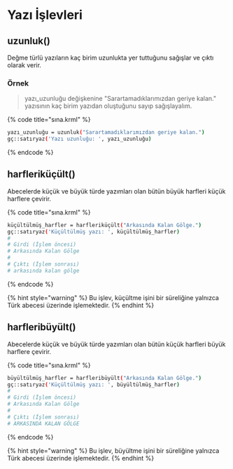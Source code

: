 # Yazı İşlevleri

## uzunluk\(\)

Değme türlü yazıların kaç birim uzunlukta yer tuttuğunu sağışlar ve çıktı olarak verir.

### Örnek

> yazı\_uzunluğu değişkenine "Sarartamadıklarımızdan geriye kalan." yazısının kaç birim yazıdan oluştuğunu sayıp sağışlayalım.

{% code title="sına.krml" %}
```bash
yazı_uzunluğu = uzunluk("Sarartamadıklarımızdan geriye kalan.")
gç::satıryaz('Yazı uzunluğu: ', yazı_uzunluğu)
```
{% endcode %}

## harfleriküçült\(\)

Abecelerde küçük ve büyük türde yazımları olan bütün büyük harfleri küçük harflere çevirir.

{% code title="sına.krml" %}
```bash
küçültülmüş_harfler = harfleriküçült("Arkasında Kalan Gölge.")
gç::satıryaz('Küçültülmüş yazı: ', küçültülmüş_harfler)
# 
# Girdi (İşlem öncesi)
# Arkasında Kalan Gölge
# 
# Çıktı (İşlem sonrası)
# arkasında kalan gölge
```
{% endcode %}

{% hint style="warning" %}
Bu işlev, küçültme işini bir süreliğine yalnızca Türk abecesi üzerinde işlemektedir.
{% endhint %}

## harfleribüyült\(\)

Abecelerde küçük ve büyük türde yazımları olan bütün küçük harfleri büyük harflere çevirir.

{% code title="sına.krml" %}
```bash
büyültülmüş_harfler = harfleribüyült("Arkasında Kalan Gölge.")
gç::satıryaz('Küçültülmüş yazı: ', büyültülmüş_harfler)
# 
# Girdi (İşlem öncesi)
# Arkasında Kalan Gölge
# 
# Çıktı (İşlem sonrası)
# ARKASINDA KALAN GÖLGE
```
{% endcode %}

{% hint style="warning" %}
Bu işlev, büyültme işini bir süreliğine yalnızca Türk abecesi üzerinde işlemektedir.
{% endhint %}

